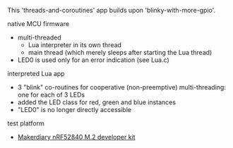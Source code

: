 
This 'threads-and-coroutines' app builds upon 'blinky-with-more-gpio'.

native MCU firmware
 - multi-threaded
   - Lua interpreter in its own thread
   - main thread (which merely sleeps after starting the Lua thread)
 - LED0 is used only for an error indication (see Lua.c)

interpreted Lua app
 - 3 "blink" co-routines for cooperative (non-preemptive) multi-threading: one for each of 3 LEDs
 - added the LED class for red, green and blue instances
 - "LED0" is no longer directly accessible

test platform
 - [Makerdiary nRF52840 M.2 developer kit](https://makerdiary.com/products/nrf52840-m2-developer-kit)

